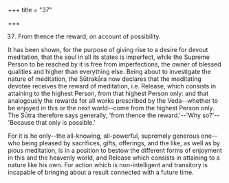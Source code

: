 +++
title = "37"

+++


37. From thence the reward; on account of possibility.

It has been shown, for the purpose of giving rise to a desire for devout meditation, that the soul in all its states is imperfect, while the Supreme Person to be reached by it is free from imperfections, the owner of blessed qualities and higher than everything else. Being about to investigate the nature of meditation, the Sūtrakāra now declares that the meditating devotee receives the reward of meditation, i.e. Release, which consists in attaining to the highest Person, from that highest Person only: and that analogously the rewards for all works prescribed by the Veda--whether to be enjoyed in this or the next world--come from the highest Person only. The Sūtra therefore says generally, 'from thence the reward.'--'Why so?'--'Because that only is possible.'

For it is he only--the all-knowing, all-powerful, supremely generous one--who being pleased by sacrifices, gifts, offerings, and the like, as well as by pious meditation, is in a position to bestow the different forms of enjoyment in this and the heavenly world, and Release which consists in attaining to a nature like his own. For action which is non-intelligent and transitory is incapable of bringing about a result connected with a future time.

